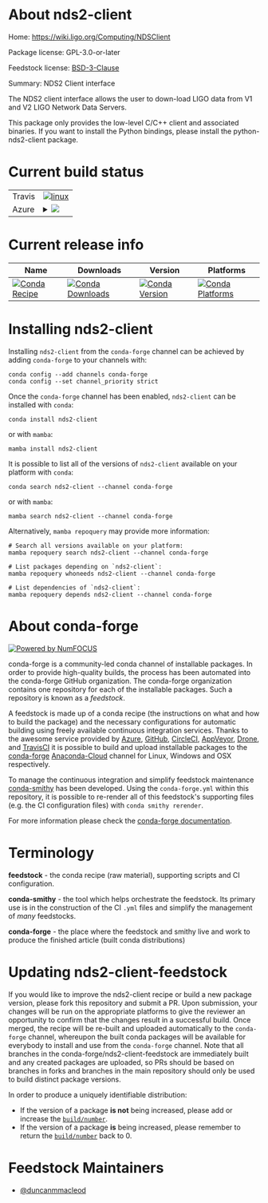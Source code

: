 About nds2-client
=================

Home: https://wiki.ligo.org/Computing/NDSClient

Package license: GPL-3.0-or-later

Feedstock license: [BSD-3-Clause](https://github.com/conda-forge/nds2-client-feedstock/blob/main/LICENSE.txt)

Summary: NDS2 Client interface

The NDS2 client interface allows the user to down-load LIGO data
from V1 and V2 LIGO Network Data Servers.

This package only provides the low-level C/C++ client and associated
binaries.  If you want to install the Python bindings, please install
the python-nds2-client package.


Current build status
====================


<table><tr>
    <td>Travis</td>
    <td>
      <a href="https://app.travis-ci.com/conda-forge/nds2-client-feedstock">
        <img alt="linux" src="https://img.shields.io/travis/com/conda-forge/nds2-client-feedstock/main.svg?label=Linux">
      </a>
    </td>
  </tr>
    
  <tr>
    <td>Azure</td>
    <td>
      <details>
        <summary>
          <a href="https://dev.azure.com/conda-forge/feedstock-builds/_build/latest?definitionId=670&branchName=main">
            <img src="https://dev.azure.com/conda-forge/feedstock-builds/_apis/build/status/nds2-client-feedstock?branchName=main">
          </a>
        </summary>
        <table>
          <thead><tr><th>Variant</th><th>Status</th></tr></thead>
          <tbody><tr>
              <td>linux_64</td>
              <td>
                <a href="https://dev.azure.com/conda-forge/feedstock-builds/_build/latest?definitionId=670&branchName=main">
                  <img src="https://dev.azure.com/conda-forge/feedstock-builds/_apis/build/status/nds2-client-feedstock?branchName=main&jobName=linux&configuration=linux_64_" alt="variant">
                </a>
              </td>
            </tr><tr>
              <td>linux_aarch64</td>
              <td>
                <a href="https://dev.azure.com/conda-forge/feedstock-builds/_build/latest?definitionId=670&branchName=main">
                  <img src="https://dev.azure.com/conda-forge/feedstock-builds/_apis/build/status/nds2-client-feedstock?branchName=main&jobName=linux&configuration=linux_aarch64_" alt="variant">
                </a>
              </td>
            </tr><tr>
              <td>linux_ppc64le</td>
              <td>
                <a href="https://dev.azure.com/conda-forge/feedstock-builds/_build/latest?definitionId=670&branchName=main">
                  <img src="https://dev.azure.com/conda-forge/feedstock-builds/_apis/build/status/nds2-client-feedstock?branchName=main&jobName=linux&configuration=linux_ppc64le_" alt="variant">
                </a>
              </td>
            </tr><tr>
              <td>osx_64</td>
              <td>
                <a href="https://dev.azure.com/conda-forge/feedstock-builds/_build/latest?definitionId=670&branchName=main">
                  <img src="https://dev.azure.com/conda-forge/feedstock-builds/_apis/build/status/nds2-client-feedstock?branchName=main&jobName=osx&configuration=osx_64_" alt="variant">
                </a>
              </td>
            </tr><tr>
              <td>osx_arm64</td>
              <td>
                <a href="https://dev.azure.com/conda-forge/feedstock-builds/_build/latest?definitionId=670&branchName=main">
                  <img src="https://dev.azure.com/conda-forge/feedstock-builds/_apis/build/status/nds2-client-feedstock?branchName=main&jobName=osx&configuration=osx_arm64_" alt="variant">
                </a>
              </td>
            </tr><tr>
              <td>win_64</td>
              <td>
                <a href="https://dev.azure.com/conda-forge/feedstock-builds/_build/latest?definitionId=670&branchName=main">
                  <img src="https://dev.azure.com/conda-forge/feedstock-builds/_apis/build/status/nds2-client-feedstock?branchName=main&jobName=win&configuration=win_64_" alt="variant">
                </a>
              </td>
            </tr>
          </tbody>
        </table>
      </details>
    </td>
  </tr>
</table>

Current release info
====================

| Name | Downloads | Version | Platforms |
| --- | --- | --- | --- |
| [![Conda Recipe](https://img.shields.io/badge/recipe-nds2--client-green.svg)](https://anaconda.org/conda-forge/nds2-client) | [![Conda Downloads](https://img.shields.io/conda/dn/conda-forge/nds2-client.svg)](https://anaconda.org/conda-forge/nds2-client) | [![Conda Version](https://img.shields.io/conda/vn/conda-forge/nds2-client.svg)](https://anaconda.org/conda-forge/nds2-client) | [![Conda Platforms](https://img.shields.io/conda/pn/conda-forge/nds2-client.svg)](https://anaconda.org/conda-forge/nds2-client) |

Installing nds2-client
======================

Installing `nds2-client` from the `conda-forge` channel can be achieved by adding `conda-forge` to your channels with:

```
conda config --add channels conda-forge
conda config --set channel_priority strict
```

Once the `conda-forge` channel has been enabled, `nds2-client` can be installed with `conda`:

```
conda install nds2-client
```

or with `mamba`:

```
mamba install nds2-client
```

It is possible to list all of the versions of `nds2-client` available on your platform with `conda`:

```
conda search nds2-client --channel conda-forge
```

or with `mamba`:

```
mamba search nds2-client --channel conda-forge
```

Alternatively, `mamba repoquery` may provide more information:

```
# Search all versions available on your platform:
mamba repoquery search nds2-client --channel conda-forge

# List packages depending on `nds2-client`:
mamba repoquery whoneeds nds2-client --channel conda-forge

# List dependencies of `nds2-client`:
mamba repoquery depends nds2-client --channel conda-forge
```


About conda-forge
=================

[![Powered by
NumFOCUS](https://img.shields.io/badge/powered%20by-NumFOCUS-orange.svg?style=flat&colorA=E1523D&colorB=007D8A)](https://numfocus.org)

conda-forge is a community-led conda channel of installable packages.
In order to provide high-quality builds, the process has been automated into the
conda-forge GitHub organization. The conda-forge organization contains one repository
for each of the installable packages. Such a repository is known as a *feedstock*.

A feedstock is made up of a conda recipe (the instructions on what and how to build
the package) and the necessary configurations for automatic building using freely
available continuous integration services. Thanks to the awesome service provided by
[Azure](https://azure.microsoft.com/en-us/services/devops/), [GitHub](https://github.com/),
[CircleCI](https://circleci.com/), [AppVeyor](https://www.appveyor.com/),
[Drone](https://cloud.drone.io/welcome), and [TravisCI](https://travis-ci.com/)
it is possible to build and upload installable packages to the
[conda-forge](https://anaconda.org/conda-forge) [Anaconda-Cloud](https://anaconda.org/)
channel for Linux, Windows and OSX respectively.

To manage the continuous integration and simplify feedstock maintenance
[conda-smithy](https://github.com/conda-forge/conda-smithy) has been developed.
Using the ``conda-forge.yml`` within this repository, it is possible to re-render all of
this feedstock's supporting files (e.g. the CI configuration files) with ``conda smithy rerender``.

For more information please check the [conda-forge documentation](https://conda-forge.org/docs/).

Terminology
===========

**feedstock** - the conda recipe (raw material), supporting scripts and CI configuration.

**conda-smithy** - the tool which helps orchestrate the feedstock.
                   Its primary use is in the construction of the CI ``.yml`` files
                   and simplify the management of *many* feedstocks.

**conda-forge** - the place where the feedstock and smithy live and work to
                  produce the finished article (built conda distributions)


Updating nds2-client-feedstock
==============================

If you would like to improve the nds2-client recipe or build a new
package version, please fork this repository and submit a PR. Upon submission,
your changes will be run on the appropriate platforms to give the reviewer an
opportunity to confirm that the changes result in a successful build. Once
merged, the recipe will be re-built and uploaded automatically to the
`conda-forge` channel, whereupon the built conda packages will be available for
everybody to install and use from the `conda-forge` channel.
Note that all branches in the conda-forge/nds2-client-feedstock are
immediately built and any created packages are uploaded, so PRs should be based
on branches in forks and branches in the main repository should only be used to
build distinct package versions.

In order to produce a uniquely identifiable distribution:
 * If the version of a package **is not** being increased, please add or increase
   the [``build/number``](https://docs.conda.io/projects/conda-build/en/latest/resources/define-metadata.html#build-number-and-string).
 * If the version of a package **is** being increased, please remember to return
   the [``build/number``](https://docs.conda.io/projects/conda-build/en/latest/resources/define-metadata.html#build-number-and-string)
   back to 0.

Feedstock Maintainers
=====================

* [@duncanmmacleod](https://github.com/duncanmmacleod/)

